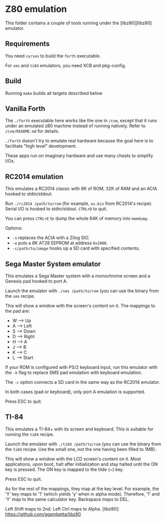 # Z80 emulation

This folder contains a couple of tools running under the [libz80][libz80]
emulator.

## Requirements

You need `curses` to build the `forth` executable.

For `sms` and `ti84` emulators, you need XCB and pkg-config.

## Build

Running `make` builds all targets described below

## Vanilla Forth

The `./forth` executable here works like the one in `/cvm`, except that it runs
under an emulated z80 machine instead of running natively. Refer to
`/cvm/README.md` for details.

`./forth` doesn't try to emulate real hardware
because the goal here is to facilitate "high level" development.

These apps run on imaginary hardware and use many cheats to simplify I/Os.

## RC2014 emulation

This emulates a RC2014 classic with 8K of ROM, 32K of RAM and an ACIA hooked to
stdin/stdout.

Run `./rc2014 /path/to/rom` (for example, `os.bin` from RC2014's recipe).
Serial I/O is hooked to stdin/stdout. `CTRL+D` to quit.

You can press `CTRL+E` to dump the whole 64K of memory into `memdump`.

Options:

* `-s` replaces the ACIA with a Zilog SIO.
* `-e` puts a 8K AT28 EEPROM at address `0x2000`.
* `-c/path/to/image` hooks up a SD card with specified contents.

## Sega Master System emulator

This emulates a Sega Master system with a monochrome screen and a Genesis pad
hooked to port A.

Launch the emulator with `./sms /path/to/rom` (you can use the binary from the
`sms` recipe.

This will show a window with the screen's content on it. The mappings to the
pad are:

* W --> Up
* A --> Left
* S --> Down
* D --> Right
* H --> A
* J --> B
* K --> C
* L --> Start

If your ROM is configured with PS/2 keyboard input, run this emulator with the
`-k` flag to replace SMS pad emulation with keyboard emulation.

The `-c` option connects a SD card in the same way as the RC2014 emulator.

In both cases (pad or keyboard), only port A emulation is supported.

Press ESC to quit.

## TI-84

This emulates a TI-84+ with its screen and keyboard. This is suitable for
running the `ti84` recipe.

Launch the emulator with `./ti84 /path/to/rom` (you can use the binary from the
`ti84` recipe. Use the small one, not the one having been filled to 1MB).

This will show a window with the LCD screen's content on it. Most applications,
upon boot, halt after initialization and stay halted until the ON key is
pressed. The ON key is mapped to the tilde (~) key.

Press ESC to quit.

As for the rest of the mappings, they map at the key level. For example, the 'Y'
key maps to '1' (which yields 'y' when in alpha mode). Therefore, '1' and 'Y'
map to the same calculator key. Backspace maps to DEL.

Left Shift maps to 2nd. Left Ctrl maps to Alpha.
[libz80]: https://github.com/ggambetta/libz80
